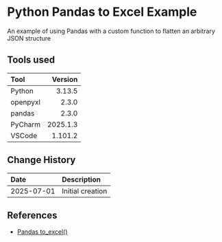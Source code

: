 # Python Pandas to Excel Example

An example of using Pandas with a custom function to flatten an arbitrary JSON structure

## Tools used

| Tool     |  Version |
|:---------|---------:|
| Python   |   3.13.5 |
| openpyxl |    2.3.0 |
| pandas   |    2.3.0 |
| PyCharm  | 2025.1.3 |
| VSCode   |  1.101.2 |

## Change History

| Date       | Description      |
|:-----------|:-----------------|
| 2025-07-01 | Initial creation |

## References

* [Pandas to_excel()](https://pandas.pydata.org/pandas-docs/stable/reference/api/pandas.DataFrame.to_excel.html)
